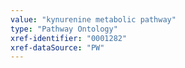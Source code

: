 ```yaml
---
value: "kynurenine metabolic pathway"
type: "Pathway Ontology"
xref-identifier: "0001282"
xref-dataSource: "PW"
---
```

